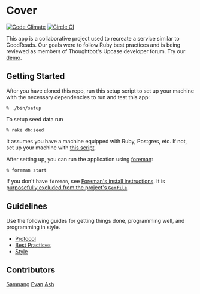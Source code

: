 # Cover

[![Code Climate](https://codeclimate.com/github/ajkamel/cover/badges/gpa.svg)](https://codeclimate.com/github/ajkamel/cover)
[![Circle CI](https://circleci.com/gh/ajkamel/cover.svg?style=svg)](https://circleci.com/gh/ajkamel/cover)

This app is a collaborative project used to recreate a service similar to GoodReads.  Our goals were to follow Ruby best practices and is being reviewed as members of Thoughtbot's Upcase developer forum.  Try our [demo](http://cover-app.herokuapp.com/).

## Getting Started

After you have cloned this repo, run this setup script to set up your machine
with the necessary dependencies to run and test this app:

    % ./bin/setup

To setup seed data run

    % rake db:seed

It assumes you have a machine equipped with Ruby, Postgres, etc. If not, set up
your machine with [this script].

[this script]: https://github.com/thoughtbot/laptop

After setting up, you can run the application using [foreman]:

    % foreman start

If you don't have `foreman`, see [Foreman's install instructions][foreman]. It
is [purposefully excluded from the project's `Gemfile`][exclude].

[foreman]: https://github.com/ddollar/foreman
[exclude]: https://github.com/ddollar/foreman/pull/437#issuecomment-41110407

## Guidelines

Use the following guides for getting things done, programming well, and
programming in style.

* [Protocol](http://github.com/thoughtbot/guides/blob/master/protocol)
* [Best Practices](http://github.com/thoughtbot/guides/blob/master/best-practices)
* [Style](http://github.com/thoughtbot/guides/blob/master/style)

## Contributors

[Samnang](https://github.com/samnang)
[Evan](https://github.com/evan-007)
[Ash](https://github.com/ajkamel)
